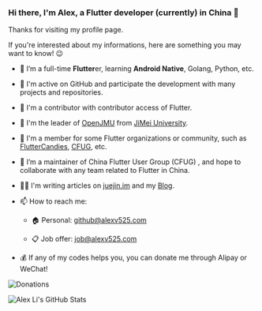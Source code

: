 ### Hi there, I'm Alex, a Flutter developer (currently) in China 👋

Thanks for visiting my profile page.

If you're interested about my informations, here are something you may want to know! 😉

- 🌱 I’m a full-time **Flutter**er, learning **Android Native**, Golang, Python, etc.

- 🚀 I'm active on GitHub and participate the development with many projects and repositories.

- 🏅 I'm a contributor with contributor access of Flutter.

- 🏫 I'm the leader of [OpenJMU](https://github.com/openjmu) from [JiMei University](https://english.jmu.edu.cn/).

- 🤝 I'm a member for some Flutter organizations or community, such as [FlutterCandies](https://github.com/fluttercandies), [CFUG](https://github.com/cfug), etc.

- 👯 I’m a maintainer of China Flutter User Group (CFUG) , and hope to collaborate with any team related to Flutter in China.

- ✍🏻 I'm writing articles on [juejin.im](https://juejin.im/user/606586150596360) and my [Blog](https://blog.alexv525.com/).

- 📫 How to reach me:

  - 🏠 Personal: github@alexv525.com
  
  - 📋 Job offer: job@alexv525.com

- 💰 If any of my codes helps you, you can donate me through Alipay or WeChat!

![Donations](https://tva1.sinaimg.cn/large/007S8ZIlgy1ggxu0v4n7jj30m80b4wn5.jpg?)

![Alex Li's GitHub Stats](https://github-readme-stats.vercel.app/api?username=alexv525&show_icons=true&theme=dracula)

